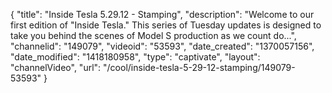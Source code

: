 {
    "title": "Inside Tesla 5.29.12 - Stamping",
    "description": "Welcome to our first edition of \"Inside Tesla.\" This series of Tuesday updates is designed to take you behind the scenes of Model S production as we count do...",
    "channelid": "149079",
    "videoid": "53593",
    "date_created": "1370057156",
    "date_modified": "1418180958",
    "type": "captivate",
    "layout": "channelVideo",
    "url": "\/cool\/inside-tesla-5-29-12-stamping\/149079-53593"
}